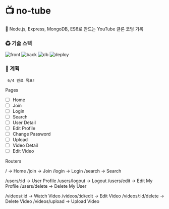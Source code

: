 # 📺 no-tube

💭 Node.js, Express, MongoDB, ES6로 만드는 YouTube 클론 코딩 기록

### ♻ 기술 스택

![front](https://img.shields.io/badge/Frontend-JavaScript-yellow?style=for-the-badge&logo=javascript)
![back](https://img.shields.io/badge/Backend-Node-green?style=for-the-badge&logo=express)
![db](https://img.shields.io/badge/DB-MongoDB-darkgreen?style=for-the-badge&logo=mongodb)
![deploy](https://img.shields.io/badge/Deploy-Heroku-blueviolet?style=for-the-badge&logo=heroku)

### 📝 계획

     6/4 완료 목표!

Pages

- [ ] Home
- [ ] Join
- [ ] Login
- [ ] Search
- [ ] User Detail
- [ ] Edit Profile
- [ ] Change Password
- [ ] Upload
- [ ] Video Detail
- [ ] Edit Video

Routers

/ -> Home
/join -> Join
/login -> Login
/search -> Search

/users/:id -> User Profile
/users/logout -> Logout
/users/edit -> Edit My Profile
/users/delete -> Delete My User

/videos/:id -> Watch Video
/videos/:id/edit -> Edit Video
/videos/:id/delete -> Delete Video
/videos/upload -> Upload Video
